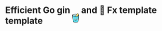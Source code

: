 # Efficient Go gin <img width="22px" style="margin-bottom:-30px" src="https://raw.githubusercontent.com/gin-gonic/logo/master/color.png"> and :unicorn: Fx template template
## 

